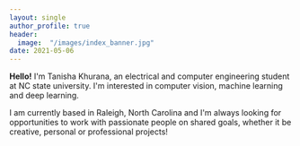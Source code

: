 ```yaml
---
layout: single
author_profile: true
header:
  image:  "/images/index_banner.jpg"
date: 2021-05-06
---
```


**Hello!** 
        I'm Tanisha Khurana, an electrical and computer engineering student at NC state university. I'm interested in computer vision, machine learning and deep learning.   

I am currently based in Raleigh, North Carolina and I'm always looking for opportunities to work with passionate people on shared goals, whether it be creative, personal or professional projects!





